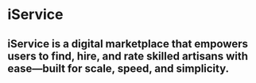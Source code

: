 # iService
## iService is a digital marketplace that empowers users to find, hire, and rate skilled artisans with ease—built for scale, speed, and simplicity.
